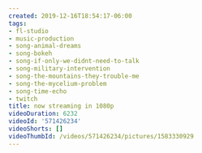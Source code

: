 ```yaml
---
created: 2019-12-16T18:54:17-06:00
tags:
- fl-studio
- music-production
- song-animal-dreams
- song-bokeh
- song-if-only-we-didnt-need-to-talk
- song-military-intervention
- song-the-mountains-they-trouble-me
- song-the-mycelium-problem
- song-time-echo
- twitch
title: now streaming in 1080p
videoDuration: 6232
videoId: '571426234'
videoShorts: []
videoThumbId: /videos/571426234/pictures/1583330929
---
```

